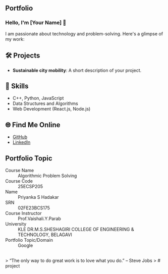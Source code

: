 ## Portfolio

### Hello, I'm [Your Name] 👋

I am passionate about technology and problem-solving. Here's a glimpse of my work:

## 🛠️ Projects
- **Sustainable city mobility**: A short description of your project.


## 🚀 Skills
- C++, Python, JavaScript
- Data Structures and Algorithms
- Web Development (React.js, Node.js)

## 🌐 Find Me Online
- [GitHub](https://github.com/your-github-username)
- [LinkedIn](https://linkedin.com/in/your-linkedin-profile)

## Portfolio Topic

<dl>
<dt>Course Name</dt>
<dd>Algorithmic Problem Solving</dd>
<dt>Course Code</dt>
<dd>25ECSP205</dd>
<dt>Name</dt>
<dd>Priyanka S Hadakar</dd>
<dt>SRN</dt>
<dd>02FE23BCS175</dd>
<dt>Course Instructor</dt>
<dd>Prof.Vaishali.Y.Parab</dd>
<dt>University</dt>
<dd>KLE DR.M.S.SHESHAGIRI COLLEGE OF ENGINEERING & TECHNOLOGY, BELAGAVI</dd>
<dt>Portfolio Topic/Domain</dt>
<dd>Google</dd>
</dl>

<br> 
> “The only way to do great work is to love what you do.” – Steve Jobs
>
# project
